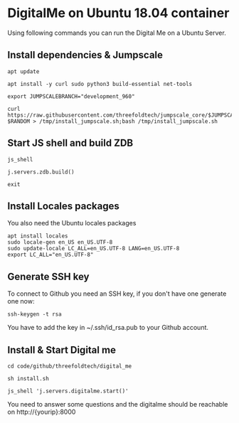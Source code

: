 # DigitalMe on Ubuntu 18.04 container

Using following commands you can run the Digital Me on a Ubuntu Server.

## Install dependencies & Jumpscale
```
apt update

apt install -y curl sudo python3 build-essential net-tools

export JUMPSCALEBRANCH="development_960"

curl https://raw.githubusercontent.com/threefoldtech/jumpscale_core/$JUMPSCALEBRANCH/install.sh?$RANDOM > /tmp/install_jumpscale.sh;bash /tmp/install_jumpscale.sh
```
## Start JS shell and build ZDB
```
js_shell

j.servers.zdb.build()

exit
```

## Install Locales packages
You also need the Ubuntu locales packages

````
apt install locales
sudo locale-gen en_US en_US.UTF-8
sudo update-locale LC_ALL=en_US.UTF-8 LANG=en_US.UTF-8
export LC_ALL="en_US.UTF-8"
````

## Generate SSH key
To connect to Github you need an SSH key, if you don't have one generate one now:
``` 
ssh-keygen -t rsa
```
You have to add the key in ~/.ssh/id_rsa.pub to your Github account.

## Install & Start Digital me
```
cd code/github/threefoldtech/digital_me

sh install.sh

js_shell 'j.servers.digitalme.start()'
```
You need to answer some questions and the digitalme should be reachable on http://{yourip}:8000

